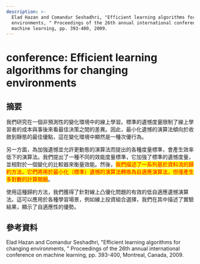 ```yaml
---
description: >-
  Elad Hazan and Comandur Seshadhri, "Efficient learning algorithms for changing
  environments, " Proceedings of the 26th annual international conference on
  machine learning, pp. 393-400, 2009.
---
```


# conference: Efficient learning algorithms for changing environments

## 摘要

我們研究在一個非預測性的變化環境中的線上學習。標準的遺憾度量限制了線上學習者的成本與事後來看最佳決策之間的差異。因此，最小化遺憾的演算法傾向於收斂到靜態的最佳優點，這在變化環境中顯然是一種次優行為。

另一方面，為加強遺憾並允許更動態的演算法而提出的各種度量標準，會產生效率低下的演算法。我們提出了一種不同的效能度量標準，它加強了標準的遺憾度量，並相對於一個變化的比較器來衡量效能。然後，<mark style="color:red;">我們描述了一系列基於資料流的歸約方法，它們將用於最小化（標準）遺憾的演算法轉換為自適應演算法，但僅產生多對數的計算開銷</mark>。

使用這種歸約方法，我們獲得了針對線上凸優化問題的有效的低自適應遺憾演算法。這可以應用於各種學習場景，例如線上投資組合選擇，我們在其中描述了實驗結果，顯示了自適應性的優勢。

## 參考資料

Elad Hazan and Comandur Seshadhri, "Efficient learning algorithms for changing environments, " Proceedings of the 26th annual international conference on machine learning, pp. 393-400, Montreal, Canada,  2009.
